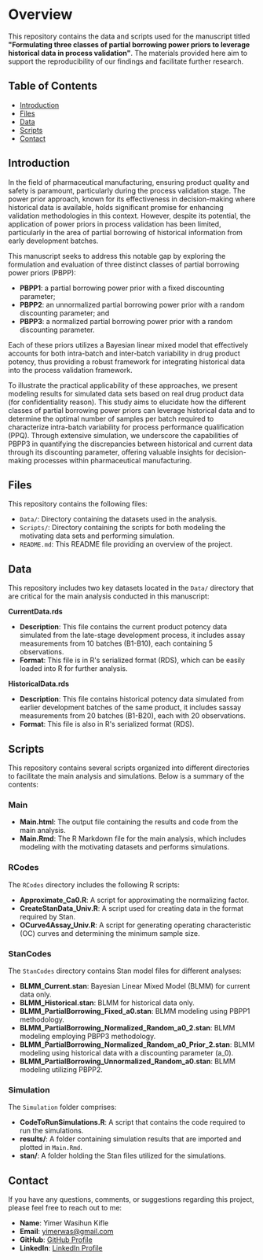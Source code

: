 # Overview

This repository contains the data and scripts used for the manuscript titled **"Formulating three classes of partial borrowing power priors to leverage historical data in process validation"**. The materials provided here aim to support the reproducibility of our findings and facilitate further research.

## Table of Contents

- [Introduction](#introduction)
- [Files](#files-overview)
- [Data](#data-description)
- [Scripts](#scripts)
- [Contact](#contact)

## Introduction

In the field of pharmaceutical manufacturing, ensuring product quality and safety is paramount, particularly during the process validation stage. The power prior approach, known for its effectiveness in decision-making where historical data is available, holds significant promise for enhancing validation methodologies in this context. However, despite its potential, the application of power priors in process validation has been limited, particularly in the area of partial borrowing of historical information from early development batches.

This manuscript seeks to address this notable gap by exploring the formulation and evaluation of three distinct classes of partial borrowing power priors (PBPP):

 - **PBPP1**: a partial borrowing power prior with a fixed discounting parameter;
 - **PBPP2**: an unnormalized partial borrowing power prior with a random discounting parameter; and
 - **PBPP3**: a normalized partial borrowing power prior with a random discounting parameter.

Each of these priors utilizes a Bayesian linear mixed model that effectively accounts for both intra-batch and inter-batch variability in drug product potency, thus providing a robust framework for integrating historical data into the process validation framework.

To illustrate the practical applicability of these approaches, we present modeling results for simulated data sets based on real drug product data (for confidentiality reason). This study aims to elucidate how the different classes of partial borrowing power priors can leverage historical data and to determine the optimal number of samples per batch required to characterize intra-batch variability for process performance qualification (PPQ). Through extensive simulation, we underscore the capabilities of PBPP3 in quantifying the discrepancies between historical and current data through its discounting parameter, offering valuable insights for decision-making processes within pharmaceutical manufacturing.

## Files

This repository contains the following files:

- `Data/`: Directory containing the datasets used in the analysis.
- `Scripts/`: Directory containing the scripts for both modeling the motivating data sets and performing simulation.
- `README.md`: This README file providing an overview of the project.

## Data
This repository includes two key datasets located in the `Data/` directory that are critical for the main analysis conducted in this manuscript:

**CurrentData.rds**

 - **Description**: This file contains the current product potency data simulated from the late-stage development process, it includes assay measurements from 10 batches (B1-B10), each containing 5 observations.
 - **Format**: This file is in R's serialized format (RDS), which can be easily loaded into R for further analysis.

**HistoricalData.rds**

 - **Description**: This file contains historical potency data simulated from earlier development batches of the same product, it includes sassay measurements from 20 batches (B1-B20), each with 20 observations.
 - **Format**: This file is also in R's serialized format (RDS).

## Scripts

This repository contains several scripts organized into different directories to facilitate the main analysis and simulations. Below is a summary of the contents:

### Main
- **Main.html**: The output file containing the results and code from the main analysis.
- **Main.Rmd**: The R Markdown file for the main analysis, which includes modeling with the motivating datasets and performs simulations.

### RCodes
The `RCodes` directory includes the following R scripts:
- **Approximate_Ca0.R**: A script for approximating the normalizing factor.
- **CreateStanData_Univ.R**: A script used for creating data in the format required by Stan.
- **OCurve4Assay_Univ.R**: A script for generating operating characteristic (OC) curves and determining the minimum sample size.

### StanCodes
The `StanCodes` directory contains Stan model files for different analyses:
- **BLMM_Current.stan**: Bayesian Linear Mixed Model (BLMM) for current data only.
- **BLMM_Historical.stan**: BLMM for historical data only.
- **BLMM_PartialBorrowing_Fixed_a0.stan**: BLMM modeling using PBPP1 methodology.
- **BLMM_PartialBorrowing_Normalized_Random_a0_2.stan**: BLMM modeling employing PBPP3 methodology.
- **BLMM_PartialBorrowing_Normalized_Random_a0_Prior_2.stan**: BLMM modeling using historical data with a discounting parameter \(a_0\).
- **BLMM_PartialBorrowing_Unnormalized_Random_a0.stan**: BLMM modeling utilizing PBPP2.

### Simulation
The `Simulation` folder comprises:
- **CodeToRunSimulations.R**: A script that contains the code required to run the simulations.
- **results/**: A folder containing simulation results that are imported and plotted in `Main.Rmd`.
- **stan/**: A folder holding the Stan files utilized for the simulations.

## Contact

If you have any questions, comments, or suggestions regarding this project, please feel free to reach out to me:

- **Name**: Yimer Wasihun Kifle 
- **Email**: yimerwas@gmail.com
- **GitHub**: [GitHub Profile](https://github.com/yimerwas)
- **LinkedIn**: [LinkedIn Profile](https://www.linkedin.com/in/yimerwas)


